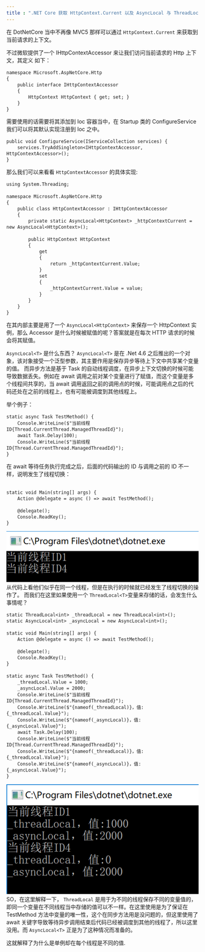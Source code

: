 ```yaml
---
title : ".NET Core 获取 HttpContext.Current 以及 AsyncLocal 与 ThreadLocal"
---
```


在 DotNetCore 当中不再像 MVC5 那样可以通过 `HttpContext.Current` 来获取到当前请求的上下文。

不过微软提供了一个 IHttpContextAccessor 来让我们访问当前请求的 Http 上下文，其定义
如下：

```
namespace Microsoft.AspNetCore.Http
{
	public interface IHttpContextAccessor
	{
	    HttpContext HttpContext { get; set; }
	}
}
```

需要使用的话需要将其添加到 Ioc 容器当中，在 Startup 类的 ConfigureService 我们可以将其默认实现注册到 Ioc 之中。


```
public void ConfigureService(IServiceCollection services) {
    services.TryAddSingleton<IHttpContextAccessor, HttpContextAccessor>();
}
```
那么我们可以来看看 `HttpContextAccessor` 的具体实现:

```
using System.Threading;

namespace Microsoft.AspNetCore.Http
{
    public class HttpContextAccessor : IHttpContextAccessor
    {
        private static AsyncLocal<HttpContext> _httpContextCurrent = new AsyncLocal<HttpContext>();

        public HttpContext HttpContext
        {
            get
            {
                return _httpContextCurrent.Value;
            }
            set
            {
                _httpContextCurrent.Value = value;
            }
        }
    }
}
```
在其内部主要是用了一个 `AsyncLocal<HttpContext>` 来保存一个 HttpContext 实例，那么 Accessor 是什么时候被赋值的呢？答案就是在每次 HTTP 请求的时候会将其赋值。

`AsyncLocal<T>` 是什么东西？
`AsyncLocal<T>` 是在 .Net 4.6 之后推出的一个对象，该对象接受一个泛型参数，其主要作用是保存异步等待上下文中共享某个变量的值。
而异步方法是基于 Task 的自动线程调度，在异步上下文切换的时候可能导致数据丢失。例如在 await 调用之前对某个变量进行了赋值，而这个变量是多个线程间共享的，当 await 调用返回之前的调用点的时候，可能调用点之后的代码还处在之前的线程上，也有可能被调度到其他线程上。

举个例子：

```
static async Task TestMethod() {
    Console.WriteLine($"当前线程ID{Thread.CurrentThread.ManagedThreadId}");
    await Task.Delay(100);
    Console.WriteLine($"当前线程ID{Thread.CurrentThread.ManagedThreadId}");
}
```

在 await 等待任务执行完成之后，后面的代码输出的 ID 与调用之前的 ID 不一样，说明发生了线程切换：

```

static void Main(string[] args) {
    Action @delegate = async () => await TestMethod();

    @delegate();
    Console.ReadKey();
}
```

![Img](../../assets/images/2020-08-11-httpcontextaccessor-asynclocal/5b2f1c93755a0.png)
从代码上看他们似乎在同一个线程，但是在执行的时候就已经发生了线程切换的操作了。
而我们在这里如果使用一个 `ThreadLocal<T>`变量来存储的话，会发生什么事情呢？

```
static ThreadLocal<int> _threadLocal = new ThreadLocal<int>();
static AsyncLocal<int> _asyncLocal = new AsyncLocal<int>();

static void Main(string[] args) {
    Action @delegate = async () => await TestMethod();

    @delegate();
    Console.ReadKey();
}

static async Task TestMethod() {
    _threadLocal.Value = 1000;
    _asyncLocal.Value = 2000;
    Console.WriteLine($"当前线程ID{Thread.CurrentThread.ManagedThreadId}");
    Console.WriteLine($"{nameof(_threadLocal)}，值:{_threadLocal.Value}");
    Console.WriteLine($"{nameof(_asyncLocal)}，值:{_asyncLocal.Value}");
    await Task.Delay(100);
    Console.WriteLine($"当前线程ID{Thread.CurrentThread.ManagedThreadId}");
    Console.WriteLine($"{nameof(_threadLocal)}，值:{_threadLocal.Value}");
    Console.WriteLine($"{nameof(_asyncLocal)}，值:{_asyncLocal.Value}");
}
```

![Img](../../assets/images/2020-08-11-httpcontextaccessor-asynclocal/5b2f1c938eec4.png)
SO，在这里解释一下， `ThreadLocal` 是用于为不同的线程保存不同的变量值的，即同一个变量在不同线程当中存储的值可以不一样。在这里使用是为了保证在 TestMethod 方法中变量的唯一性，这个在同步方法用是没问题的，但这里使用了 await 关键字导致等待异步调用结束后代码已经被调度到其他的线程了，所以这里没用。而 `AsyncLocal<T>` 正是为了这种情况而准备的。

这就解释了为什么是单例却在每个线程是不同的值.

